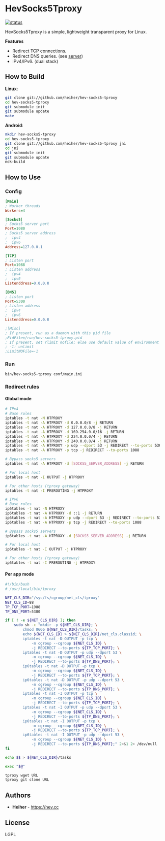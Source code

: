# HevSocks5Tproxy

[![status](https://gitlab.com/hev/hev-socks5-tproxy/badges/master/pipeline.svg)](https://gitlab.com/hev/hev-socks5-tproxy/commits/master)

HevSocks5Tproxy is a simple, lightweight transparent proxy for Linux.

**Features**
* Redirect TCP connections.
* Redirect DNS queries. (see [server](https://gitlab.com/hev/hev-socks5-server))
* IPv4/IPv6. (dual stack)

## How to Build

**Linux**:
```bash
git clone git://github.com/heiher/hev-socks5-tproxy
cd hev-socks5-tproxy
git submodule init
git submodule update
make
```

**Android**:
```bash
mkdir hev-socks5-tproxy
cd hev-socks5-tproxy
git clone git://github.com/heiher/hev-socks5-tproxy jni
cd jni
git submodule init
git submodule update
ndk-build
```

## How to Use

### Config

```ini
[Main]
; Worker threads
Workers=4

[Socks5]
; Socks5 server port
Port=1080
; Socks5 server address
;  ipv4
;  ipv6
Address=127.0.0.1

[TCP]
; Listen port
Port=1088
; Listen address
;  ipv4
;  ipv6
Listenddress=0.0.0.0

[DNS]
; Listen port
Port=5300
; Listen address
;  ipv4
;  ipv6
Listenddress=0.0.0.0

;[Misc]
; If present, run as a daemon with this pid file
;PidFile=/run/hev-socks5-tproxy.pid
; If present, set rlimit nofile; else use default value of environment
; -1: unlimit
;LimitNOFile=-1
```

### Run

```bash
bin/hev-socks5-tproxy conf/main.ini
```

### Redirect rules

#### Global mode
```bash
# IPv4
# Base rules
iptables -t nat -N HTPROXY
iptables -t nat -A HTPROXY -d 0.0.0.0/8 -j RETURN
iptables -t nat -A HTPROXY -d 127.0.0.0/8 -j RETURN
iptables -t nat -A HTPROXY -d 169.254.0.0/16 -j RETURN
iptables -t nat -A HTPROXY -d 224.0.0.0/4 -j RETURN
iptables -t nat -A HTPROXY -d 240.0.0.0/4 -j RETURN
iptables -t nat -A HTPROXY -p udp --dport 53 -j REDIRECT --to-ports 5300
iptables -t nat -A HTPROXY -p tcp -j REDIRECT --to-ports 1088

# Bypass socks5 servers
iptables -t nat -A HTPROXY -d [SOCKS5_SERVER_ADDRESS] -j RETURN

# For local host
iptables -t nat -I OUTPUT -j HTPROXY

# For other hosts (tproxy gateway)
iptables -t nat -I PREROUTING -j HTPROXY

# IPv6
# Base rules
ip6tables -t nat -N HTPROXY
ip6tables -t nat -A HTPROXY -d ::1 -j RETURN
ip6tables -t nat -A HTPROXY -p udp --dport 53 -j REDIRECT --to-ports 5300
ip6tables -t nat -A HTPROXY -p tcp -j REDIRECT --to-ports 1088

# Bypass socks5 servers
ip6tables -t nat -A HTPROXY -d [SOCKS5_SERVER_ADDRESS] -j RETURN

# For local host
ip6tables -t nat -I OUTPUT -j HTPROXY

# For other hosts (tproxy gateway)
ip6tables -t nat -I PREROUTING -j HTPROXY
```

#### Per app mode

```bash
#!/bin/bash
# /usr/local/bin/tproxy

NET_CLS_DIR="/sys/fs/cgroup/net_cls/tproxy"
NET_CLS_ID=88
TP_TCP_PORT=1088
TP_DNS_PORT=5300

if [ ! -e ${NET_CLS_DIR} ]; then
	sudo sh -c "mkdir -p ${NET_CLS_DIR}; \
		chmod 0666 ${NET_CLS_DIR}/tasks; \
		echo ${NET_CLS_ID} > ${NET_CLS_DIR}/net_cls.classid; \
		iptables -t nat -D OUTPUT -p tcp \
			-m cgroup --cgroup ${NET_CLS_ID} \
			-j REDIRECT --to-ports ${TP_TCP_PORT}; \
		iptables -t nat -D OUTPUT -p udp --dport 53 \
			-m cgroup --cgroup ${NET_CLS_ID} \
			-j REDIRECT --to-ports ${TP_DNS_PORT}; \
		ip6tables -t nat -D OUTPUT -p tcp \
			-m cgroup --cgroup ${NET_CLS_ID} \
			-j REDIRECT --to-ports ${TP_TCP_PORT}; \
		ip6tables -t nat -D OUTPUT -p udp --dport 53 \
			-m cgroup --cgroup ${NET_CLS_ID} \
			-j REDIRECT --to-ports ${TP_DNS_PORT}; \
		iptables -t nat -I OUTPUT -p tcp \
			-m cgroup --cgroup ${NET_CLS_ID} \
			-j REDIRECT --to-ports ${TP_TCP_PORT}; \
		iptables -t nat -I OUTPUT -p udp --dport 53 \
			-m cgroup --cgroup ${NET_CLS_ID} \
			-j REDIRECT --to-ports ${TP_DNS_PORT}; \
		ip6tables -t nat -I OUTPUT -p tcp \
			-m cgroup --cgroup ${NET_CLS_ID} \
			-j REDIRECT --to-ports ${TP_TCP_PORT}; \
		ip6tables -t nat -I OUTPUT -p udp --dport 53 \
			-m cgroup --cgroup ${NET_CLS_ID} \
			-j REDIRECT --to-ports ${TP_DNS_PORT};" 2>&1 2> /dev/null
fi

echo $$ > ${NET_CLS_DIR}/tasks

exec "$@"
```

```bash
tproxy wget URL
tproxy git clone URL
```

## Authors
* **Heiher** - https://hev.cc

## License
LGPL

